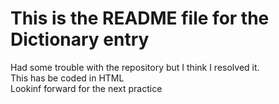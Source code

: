 <h1>This is the README file for the Dictionary entry</h1>

Had some trouble with the repository but I think I resolved it.<br/>
This has be coded in HTML<br/>
Lookinf forward for the next practice